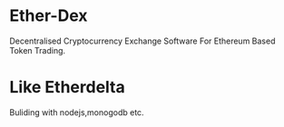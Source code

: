 # Ether-Dex
Decentralised Cryptocurrency Exchange Software For Ethereum Based Token Trading.
# Like Etherdelta
Buliding with nodejs,monogodb etc.
